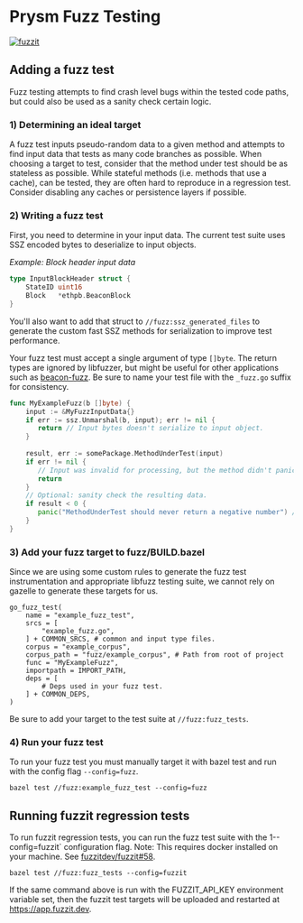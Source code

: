 # Prysm Fuzz Testing

[![fuzzit](https://app.fuzzit.dev/badge?org_id=prysmaticlabs-gh)](https://app.fuzzit.dev/orgs/prysmaticlabs-gh/dashboard)

## Adding a fuzz test

Fuzz testing attempts to find crash level bugs within the tested code paths, but could also be used
as a sanity check certain logic. 

### 1) Determining an ideal target

A fuzz test inputs pseudo-random data to a given method and attempts to find input data that tests
as many code branches as possible. When choosing a target to test, consider that the method under
test should be as stateless as possible. While stateful methods (i.e. methods that use a cache), 
can be tested, they are often hard to reproduce in a regression test. Consider disabling any caches
or persistence layers if possible. 

### 2) Writing a fuzz test

First, you need to determine in your input data. The current test suite uses SSZ encoded bytes to
deserialize to input objects. 

_Example: Block header input data_

```go
type InputBlockHeader struct {
	StateID uint16
	Block   *ethpb.BeaconBlock
}
```

You'll also want to add that struct to `//fuzz:ssz_generated_files` to generate the custom fast SSZ
methods for serialization to improve test performance.

Your fuzz test must accept a single argument of type `[]byte`. The return types are ignored by 
libfuzzer, but might be useful for other applications such as 
[beacon-fuzz](https://github.com/sigp/beacon-fuzz). Be sure to name your test file with the
`_fuzz.go` suffix for consistency. 

```go
func MyExampleFuzz(b []byte) {
    input := &MyFuzzInputData{}
    if err := ssz.Unmarshal(b, input); err != nil {
       return // Input bytes doesn't serialize to input object.
    }
    
    result, err := somePackage.MethodUnderTest(input)
    if err != nil {
       // Input was invalid for processing, but the method didn't panic so that's OK.
       return 
    }
    // Optional: sanity check the resulting data.
    if result < 0 {
       panic("MethodUnderTest should never return a negative number") // Fail!
    }
}
```

### 3) Add your fuzz target to fuzz/BUILD.bazel

Since we are using some custom rules to generate the fuzz test instrumentation and appropriate
libfuzz testing suite, we cannot rely on gazelle to generate these targets for us.

```starlark
go_fuzz_test(
    name = "example_fuzz_test",
    srcs = [
        "example_fuzz.go",
    ] + COMMON_SRCS, # common and input type files.
    corpus = "example_corpus",
    corpus_path = "fuzz/example_corpus", # Path from root of project
    func = "MyExampleFuzz",
    importpath = IMPORT_PATH,
    deps = [
        # Deps used in your fuzz test.
    ] + COMMON_DEPS,
)
```

Be sure to add your target to the test suite at `//fuzz:fuzz_tests`.

### 4) Run your fuzz test

To run your fuzz test you must manually target it with bazel test and run with the config flag 
`--config=fuzz`.

```
bazel test //fuzz:example_fuzz_test --config=fuzz
```

## Running fuzzit regression tests

To run fuzzit regression tests, you can run the fuzz test suite with the 1--config=fuzzit`
configuration flag. Note: This requires docker installed on your machine. See 
[fuzzitdev/fuzzit#58](https://github.com/fuzzitdev/fuzzit/issues/58).

```
bazel test //fuzz:fuzz_tests --config=fuzzit
```

If the same command above is run with the FUZZIT_API_KEY environment variable set, then the fuzzit
test targets will be uploaded and restarted at https://app.fuzzit.dev.

